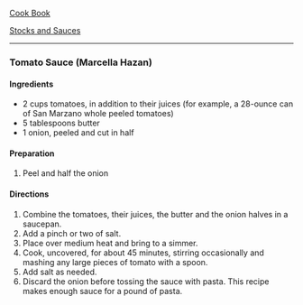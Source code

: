 [Cook Book]()  

[Stocks and Sauces]()  

-----  

### Tomato Sauce (Marcella Hazan)  

#### Ingredients  

* 2  cups tomatoes, in addition to their juices (for example, a 28-ounce can of San Marzano whole peeled tomatoes)  
* 5  tablespoons butter  
* 1  onion, peeled and cut in half  

#### Preparation  

1. Peel and half the onion  

#### Directions  

1. Combine the tomatoes, their juices, the butter and the onion halves in a saucepan.   
2. Add a pinch or two of salt.  
3. Place over medium heat and bring to a simmer.   
4. Cook, uncovered, for about 45 minutes, stirring occasionally and mashing any large pieces of tomato with a spoon.   
5. Add salt as needed.  
6. Discard the onion before tossing the sauce with pasta. This recipe makes enough sauce for a pound of pasta.  
